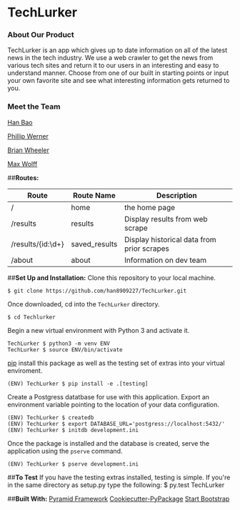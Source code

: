 # TechLurker


### About Our Product
TechLurker is an app which gives up to date information on all of the latest news in the tech industry. We use a web crawler to get the news from various tech sites and return it to our users in an interesting and easy to understand manner. Choose from one of our built in starting points or input your own favorite site and see what interesting information gets returned to you.

### Meet the Team
[Han Bao](https://github.com/han8909227)

[Phillip Werner](https://github.com/philipwerner)

[Brian Wheeler](https://github.com/PoundsXD)

[Max Wolff](https://github.com/maxawolff)

##**Routes:**

| Route | Route Name | Description |
| --- | --- | --- |
| /  | home | the home page |
| /results | results | Display results from web scrape |
| /results/{id:\d+} | saved_results | Display historical data from prior scrapes |
| /about | about | Information on dev team |

##**Set Up and Installation:**
Clone this repository to your local machine.
```
$ git clone https://github.com/han8909227/TechLurker.git
```
Once downloaded, cd into the ```TechLurker``` directory.
```
$ cd Techlurker
```
Begin a new virtual environment with Python 3 and activate it.
```
TechLurker $ python3 -m venv ENV
TechLurker $ source ENV/bin/activate
```
[pip](https://pip.pypa.io/en/stable) install this package as well as the testing set of extras into your virtual enviroment.
```
(ENV) TechLurker $ pip install -e .[testing]
```
Create a Postgress datatbase for use with this application. Export an environment variable pointing to the location of your data configuration.
```
(ENV) TechLurker $ createdb 
(ENV) TechLurker $ export DATABASE_URL='postgress://localhost:5432/'
(ENV) TechLurker $ initdb development.ini
```
Once the package is installed and the database is created, serve the application using the ```pserve``` command.
```
(ENV) TechLurker $ pserve development.ini
```
##**To Test**
If you have the testing extras installed, testing is simple. If you're in the same directory as setup.py type the following:
$ py.test TechLurker

##**Built With:**
[Pyramid Framework](https://trypyramid.com)
[Cookiecutter-PyPackage](https://github.com/audreyr/cookiecutter)
[Start Bootstrap](https://startbootstrap.com/template-overviews/bare/)
